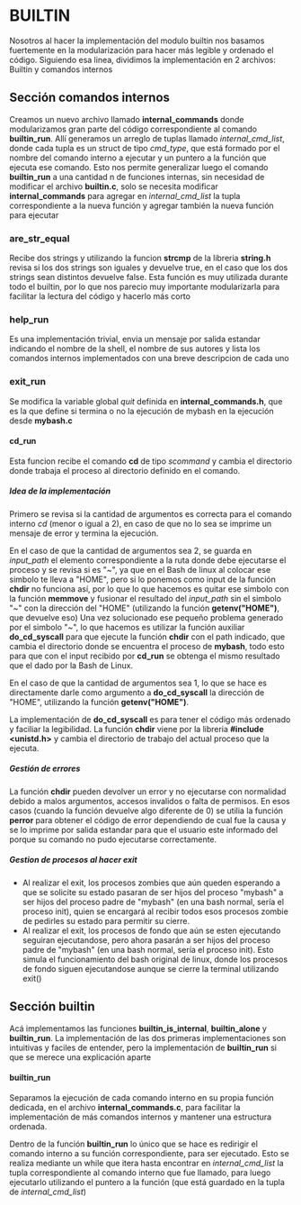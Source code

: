 # **BUILTIN**

Nosotros al hacer la implementación del modulo builtin nos basamos fuertemente en la modularización para hacer más legible y ordenado el código. 
Siguiendo esa linea, dividimos la implementación en 2 archivos: Builtin y comandos internos

## Sección comandos internos

Creamos un nuevo archivo llamado **internal_commands** donde modularizamos gran parte del código correspondiente al comando **builtin_run**.
Allí generamos un arreglo de tuplas llamado *internal_cmd_list*, donde cada tupla es un struct de tipo *cmd_type*, que está formado por el nombre del comando interno a ejecutar y un puntero a la función que ejecuta ese comando. Esto nos permite generalizar luego el comando **builtin_run** a una cantidad n de funciones internas, sin necesidad de modificar el archivo **builtin.c**, solo se necesita modificar **internal_commands** para agregar en *internal_cmd_list* la tupla correspondiente a la nueva función y agregar también la nueva función para ejecutar 

### are_str_equal

Recibe dos strings y utilizando la funcion **strcmp** de la libreria **string.h** revisa si los dos strings son iguales y devuelve true, en el caso que los dos strings sean distintos devuelve false.
Esta función es muy utilizada durante todo el builtin, por lo que nos parecio muy importante modularizarla para facilitar la lectura del código y hacerlo más corto

### help_run

Es una implementación trivial, envia un mensaje por salida estandar indicando el nombre de la shell, el nombre de sus autores y lista los comandos internos implementados con una breve descripcion de cada uno

### exit_run

Se modifica la variable global *quit* definida en **internal_commands.h**, que es la que define si termina o no la ejecución de mybash en la ejecución desde **mybash.c**

#### cd_run

Esta funcion recibe el comando **cd** de tipo *scommand* y cambia el directorio donde trabaja el proceso al directorio definido en el comando.

##### Idea de la implementación

Primero se revisa si la cantidad de argumentos es correcta para el comando interno *cd* (menor o igual a 2), en caso de que no lo sea se imprime un mensaje de error y termina la ejecución.

En el caso de que la cantidad de argumentos sea 2, se guarda en *input_path* el elemento correspondiente a la ruta donde debe ejecutarse el proceso y se revisa si es "~", ya que en el Bash de linux al colocar ese simbolo te lleva a "HOME", pero si lo ponemos como input de la función **chdir** no funciona así, por lo que lo que hacemos es quitar ese simbolo con la función **memmove** y fusionar el resultado del *input_path* sin el simbolo "~" con la dirección del "HOME" (utilizando la función **getenv("HOME")**, que devuelve eso)
Una vez solucionado ese pequeño problema generado por el simbolo "~", lo que hacemos es utilizar la función auxiliar **do_cd_syscall** para que ejecute la función **chdir** con el path indicado, que cambia el directorio donde se encuentra el proceso de **mybash**, todo esto para que con el input recibido por **cd_run** se obtenga el mismo resultado que el dado por la Bash de Linux. 

En el caso de que la cantidad de argumentos sea 1, lo que se hace es directamente darle como argumento a **do_cd_syscall** la dirección de "HOME", utilizando la función **getenv("HOME")**.

La implementación de **do_cd_syscall** es para tener el código más ordenado y faciliar la legibilidad.
La función **chdir** viene por la libreria **#include <unistd.h>** y cambia el directorio de trabajo del actual proceso que la ejecuta.

##### Gestión de errores

La función **chdir** pueden devolver un error y no ejecutarse con normalidad debido a malos argumentos, accesos invalidos o falta de permisos. En esos casos (cuando la función devuelve algo diferente de 0) se utilia la función **perror** para obtener el código de error dependiendo de cual fue la causa y se lo imprime por salida estandar para que el usuario este informado del porque su comando no pudo ejecutarse correctamente.

##### Gestion de procesos al hacer exit
- Al realizar el exit, los procesos zombies que aún queden esperando a que se solicite su estado pasaran de ser hijos del proceso "mybash" a ser hijos del proceso padre de "mybash" (en una bash normal, sería el proceso init), quien se encargará al recibir todos esos procesos zombie de pedirles su estado para permitir su cierre.
- Al realizar el exit, los procesos de fondo que aún se esten ejecutando seguiran ejecutandose, pero ahora pasarán a ser hijos del proceso padre de "mybash" (en una bash normal, sería el proceso init). Esto simula el funcionamiento del bash original de linux, donde los procesos de fondo siguen ejecutandose aunque se cierre la terminal utilizando exit()


## Sección builtin

Acá implementamos las funciones **builtin_is_internal**, **builtin_alone** y **builtin_run**. La implementación de las dos primeras implementaciones son intuitivas y faciles de entender, pero la implementación de **builtin_run** si que se merece una explicación aparte

#### builtin_run

Separamos la ejecución de cada comando interno en su propia función dedicada, en el archivo **internal_commands.c**, para facilitar la implementación de más comandos internos y mantener una estructura ordenada.

Dentro de la función **builtin_run** lo único que se hace es redirigir el comando interno a su función correspondiente, para ser ejecutado. Esto se realiza mediante un while que itera hasta encontrar en *internal_cmd_list* la tupla correspondiente al comando interno que fue llamado, para luego ejecutarlo utilizando el puntero a la función (que está guardado en la tupla de *internal_cmd_list*)
